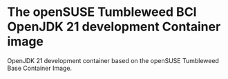 # The openSUSE Tumbleweed BCI OpenJDK 21 development Container image

OpenJDK 21 development container based on the openSUSE Tumbleweed Base Container Image.
